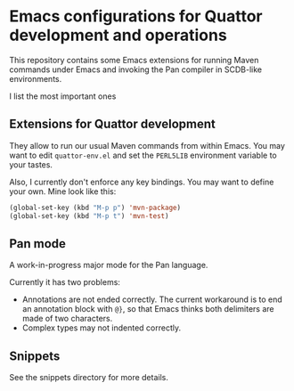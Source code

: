 # Emacs configurations for Quattor development and operations

This repository contains some Emacs extensions for running Maven
commands under Emacs and invoking the Pan compiler in SCDB-like
environments.

I list the most important ones

## Extensions for Quattor development

They allow to run our usual Maven commands from within Emacs.  You may
want to edit `quattor-env.el` and set the `PERL5LIB` environment
variable to your tastes.

Also, I currently don't enforce any key bindings.  You may want to
define your own.  Mine look like this:

```lisp
(global-set-key (kbd "M-p p") 'mvn-package)
(global-set-key (kbd "M-p t") 'mvn-test)
```

## Pan mode

A work-in-progress major mode for the Pan language.

Currently it has two problems:

* Annotations are not ended correctly.  The current workaround is to
  end an annotation block with `@}`, so that Emacs thinks both
  delimiters are made of two characters.
* Complex types may not indented correctly.

## Snippets

See the snippets directory for more details.
